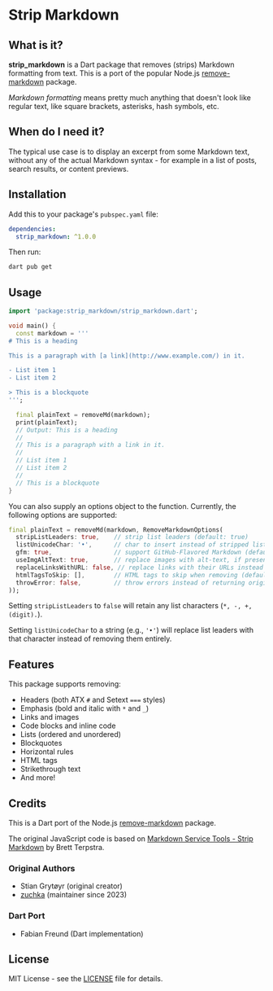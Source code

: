# Strip Markdown

## What is it?
**strip_markdown** is a Dart package that removes (strips) Markdown formatting from text. This is a port of the popular Node.js [remove-markdown](https://github.com/zuchka/remove-markdown) package.

*Markdown formatting* means pretty much anything that doesn't look like regular text, like square brackets, asterisks, hash symbols, etc.

## When do I need it?
The typical use case is to display an excerpt from some Markdown text, without any of the actual Markdown syntax - for example in a list of posts, search results, or content previews.

## Installation

Add this to your package's ```pubspec.yaml``` file:

```yaml
dependencies:
  strip_markdown: ^1.0.0
```

Then run:
```bash
dart pub get
```

## Usage

```dart
import 'package:strip_markdown/strip_markdown.dart';

void main() {
  const markdown = '''
# This is a heading

This is a paragraph with [a link](http://www.example.com/) in it.

- List item 1
- List item 2

> This is a blockquote
''';

  final plainText = removeMd(markdown);
  print(plainText);
  // Output: This is a heading
  //
  // This is a paragraph with a link in it.
  //
  // List item 1
  // List item 2
  //
  // This is a blockquote
}
```

You can also supply an options object to the function. Currently, the following options are supported:

```dart
final plainText = removeMd(markdown, RemoveMarkdownOptions(
  stripListLeaders: true,    // strip list leaders (default: true)
  listUnicodeChar: '•',      // char to insert instead of stripped list leaders (default: null)
  gfm: true,                 // support GitHub-Flavored Markdown (default: true)
  useImgAltText: true,       // replace images with alt-text, if present (default: true)
  replaceLinksWithURL: false, // replace links with their URLs instead of link text (default: false)
  htmlTagsToSkip: [],        // HTML tags to skip when removing (default: [])
  throwError: false,         // throw errors instead of returning original text (default: false)
));
```

Setting ```stripListLeaders``` to ```false``` will retain any list characters (```*, -, +, (digit).```).

Setting ```listUnicodeChar``` to a string (e.g., ```'•'```) will replace list leaders with that character instead of removing them entirely.

## Features

This package supports removing:
- Headers (both ATX ```#``` and Setext ```===``` styles)
- Emphasis (bold and italic with ```*``` and ```_```)
- Links and images
- Code blocks and inline code
- Lists (ordered and unordered)
- Blockquotes
- Horizontal rules
- HTML tags
- Strikethrough text
- And more!

## Credits

This is a Dart port of the Node.js [remove-markdown](https://github.com/zuchka/remove-markdown) package.

The original JavaScript code is based on [Markdown Service Tools - Strip Markdown](http://brettterpstra.com/2013/10/18/a-markdown-service-to-strip-markdown/) by Brett Terpstra.

### Original Authors
- Stian Grytøyr (original creator)
- [zuchka](https://github.com/zuchka) (maintainer since 2023)

### Dart Port
- Fabian Freund (Dart implementation)

## License

MIT License - see the [LICENSE](LICENSE) file for details.

